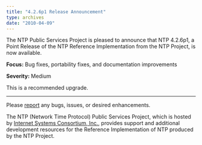 ```yaml
---
title: "4.2.6p1 Release Announcement"
type: archives
date: "2010-04-09"
---
```


The NTP Public Services Project is pleased to announce that NTP 4.2.6p1, a Point Release of the NTP Reference Implementation from the
NTP Project, is now available.

**Focus:** Bug fixes, portability fixes, and documentation improvements

**Severity:** Medium

This is a recommended upgrade.

* * *

Please [report](https://bugs.ntp.org/) any bugs, issues, or desired enhancements.

The NTP (Network Time Protocol) Public Services Project, which is hosted by [Internet Systems Consortium, Inc.](https://www.isc.org/), provides support and additional development resources for the Reference Implementation of NTP produced by the NTP Project.